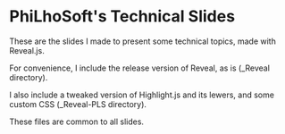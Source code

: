# PhiLhoSoft's Technical Slides

These are the slides I made to present some technical topics, made with Reveal.js.

For convenience, I include the release version of Reveal, as is (_Reveal directory).

I also include a tweaked version of Highlight.js and its lewers, and some custom CSS (_Reveal-PLS directory).

These files are common to all slides.
